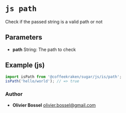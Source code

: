 


<!-- @namespace    sugar.node.is -->
<!-- @name    path -->

# ```js path ```


Check if the passed string is a valid path or not

## Parameters

- **path**  String: The path to check



## Example (js)

```js
import isPath from '@coffeekraken/sugar/js/is/path';
isPath('hello/world'); // => true
```


### Author
- **Olivier Bossel** <a href="mailto:olivier.bossel@gmail.com">olivier.bossel@gmail.com</a> 



